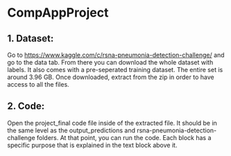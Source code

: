 # CompAppProject

## 1. Dataset: 
Go to https://www.kaggle.com/c/rsna-pneumonia-detection-challenge/ and go to the data tab. From there you can download the whole dataset with labels. It also comes with a pre-seperated training dataset. The entire set is around 3.96 GB. Once downloaded, extract from the zip in order to have access to all the files.

## 2. Code:
Open the project_final code file inside of the extracted file. It should be in the same level as the output_predictions and rsna-pneumonia-detection-challenge folders. At that point, you can run the code. Each block has a specific purpose that is explained in the text block above it.

